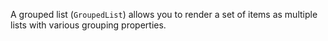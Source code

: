 A grouped list (`GroupedList`) allows you to render a set of items as multiple lists with various grouping properties. 

